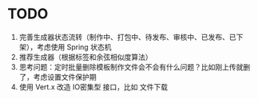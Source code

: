 # TODO

1. 完善生成器状态流转（制作中、打包中、待发布、审核中、已发布、已下架），考虑使用 Spring 状态机
2. 推荐生成器（根据标签和余弦相似度算法）
3. 思考问题：定时批量删除模板制作文件会不会有什么问题？比如刚上传就删了，考虑设置文件保护期
4. 使用 Vert.x 改造 IO密集型 接口，比如 文件下载